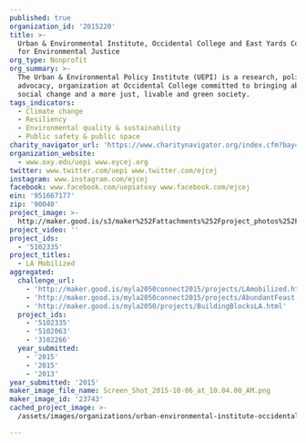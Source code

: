 ```yaml
---
published: true
organization_id: '2015220'
title: >-
  Urban & Environmental Institute, Occidental College and East Yards Communities
  for Environmental Justice
org_type: Nonprofit
org_summary: >-
  The Urban & Environmental Policy Institute (UEPI) is a research, policy, and
  advocacy, organization at Occidental College committed to bringing about
  social change and a more just, livable and green society.
tags_indicators:
  - Climate change
  - Resiliency
  - Environmental quality & sustainability
  - Public safety & public space
charity_navigator_url: 'https://www.charitynavigator.org/index.cfm?bay=search.profile&ein=951667177'
organization_website:
  - www.oxy.edu/uepi www.eycej.org
twitter: www.twitter.com/uepi www.twitter.com/ejcej
instagram: www.instagram.com/ejcej
facebook: www.facebook.com/uepiatoxy www.facebook.com/ejcej
ein: '951667177'
zip: '90040'
project_image: >-
  http://maker.good.is/s3/maker%252Fattachments%252Fproject_photos%252Fimages%252F23743%252Fdisplay%252FScreen_Shot_2015-10-06_at_10.04.00_AM.png=c570x385
project_video: ''
project_ids:
  - '5102335'
project_titles:
  - LA Mobilized
aggregated:
  challenge_url:
    - 'http://maker.good.is/myla2050connect2015/projects/LAmobilized.html'
    - 'http://maker.good.is/myla2050connect2015/projects/AbundantFeast.html'
    - 'http://maker.good.is/myla2050/projects/BuildingBlocksLA.html'
  project_ids:
    - '5102335'
    - '5102063'
    - '3102266'
  year_submitted:
    - '2015'
    - '2015'
    - '2013'
year_submitted: '2015'
maker_image_file_name: Screen_Shot_2015-10-06_at_10.04.00_AM.png
maker_image_id: '23743'
cached_project_image: >-
  /assets/images/organizations/urban-environmental-institute-occidental-college-and-east-yards-communities-for-environmental-justice/maker.good.is/s3/maker%252Fattachments%252Fproject_photos%252Fimages%252F23743%252Fdisplay%252FScreen_Shot_2015-10-06_at_10.04.00_AM.png=c570x385.png

---
```


